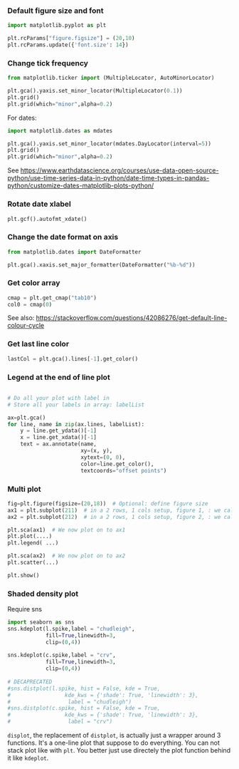 
### Default figure size and font
``` python
import matplotlib.pyplot as plt

plt.rcParams["figure.figsize"] = (20,10) 
plt.rcParams.update({'font.size': 14})    
```


### Change tick frequency
``` python
from matplotlib.ticker import (MultipleLocator, AutoMinorLocator)

plt.gca().yaxis.set_minor_locator(MultipleLocator(0.1)) 
plt.grid()
plt.grid(which="minor",alpha=0.2)
```

For dates:
``` python
import matplotlib.dates as mdates

plt.gca().yaxis.set_minor_locator(mdates.DayLocator(interval=5)) 
plt.grid()
plt.grid(which="minor",alpha=0.2)
```
See https://www.earthdatascience.org/courses/use-data-open-source-python/use-time-series-data-in-python/date-time-types-in-pandas-python/customize-dates-matplotlib-plots-python/


### Rotate date xlabel
```python
plt.gcf().autofmt_xdate()
```

### Change the date format on axis
```python
from matplotlib.dates import DateFormatter

plt.gca().xaxis.set_major_formatter(DateFormatter("%b-%d"))
```

### Get color array
```python
cmap = plt.get_cmap("tab10")
col0 = cmap(0)
```
See also: https://stackoverflow.com/questions/42086276/get-default-line-colour-cycle


### Get last line color
```python
lastCol = plt.gca().lines[-1].get_color()
```

### Legend at the end of line plot
```python

# Do all your plot with label in
# Store all your labels in array: labelList

ax=plt.gca()
for line, name in zip(ax.lines, labelList):
    y = line.get_ydata()[-1]
    x = line.get_xdata()[-1]
    text = ax.annotate(name,
                       xy=(x, y),
                       xytext=(0, 0),
                       color=line.get_color(),
                       textcoords="offset points")
```


### Multi plot
```python
fig=plt.figure(figsize=(20,18))  # Optional: define figure size
ax1 = plt.subplot(211)  # in a 2 rows, 1 cols setup, figure 1, : we call it ax1
ax2 = plt.subplot(212)  # in a 2 rows, 1 cols setup, figure 2, : we call it ax2

plt.sca(ax1)  # We now plot on to ax1 
plt.plot(....)
plt.legend( ...)

plt.sca(ax2)  # We now plot on to ax2
plt.scatter(...)

plt.show()
```

### Shaded density plot
Require sns

```python
import seaborn as sns
sns.kdeplot(l.spike,label = "chudleigh",
            fill=True,linewidth=3,
            clip=(0,4))
            
sns.kdeplot(c.spike,label = "crv",
            fill=True,linewidth=3,
            clip=(0,4))
            
# DECAPRECATED
#sns.distplot(l.spike, hist = False, kde = True,
#                 kde_kws = {'shade': True, 'linewidth': 3}, 
#                  label = "chudleigh")
#sns.distplot(c.spike, hist = False, kde = True,
#                 kde_kws = {'shade': True, 'linewidth': 3}, 
#                  label = "crv")

```
`displot`, the replacement of `distplot`, is actually just a wrapper around 3 functions. It's a one-line plot that suppose to do everything. You can not stack plot like with `plt`. You better just use directely the plot function behind it like `kdeplot`. 
